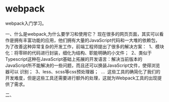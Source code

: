 # webpack
webpack入门学习。

一、什么是webpack,为什么要学习和使用它？
  现在很多的网页页面，其实可以看作是拥有丰富功能的应用，他们拥有大量的JavaScript代码和一大堆的依赖包，为了改善这种异常复杂的开发工作，前端工程师提出了很多的解决方案：
  1、模块化：将零碎的代码进行封装，细化为结构、职能明确的小文件；
  2、类似于Typescript这种在JavaScript基础上拓展的开发语言：解决当前版本的JavaScript所不能解决的一些问题，而且还可以换装JavaScript文件，使得浏览器可以 识别；
  3、less、scss等css预处理器；
  ...
  这些工具的确简化了我们的开发难度，但是这些工具还需要进行额外的处理，这就为Webpack工具的出现提供了需求。

二、
